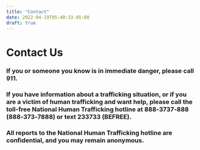 ```yaml
---
title: "Contact"
date: 2022-04-19T05:40:33-05:00
draft: true
---
```


# Contact Us

### If you or someone you know is in immediate danger, please call 911.

### If you have information about a trafficking situation, or if you are a  victim of human trafficking and want help, please call the toll-free National Human Trafficking hotline at 888‑3737‑888 (888‑373‑7888) or text 233733 (BEFREE).
 
### All reports to the National Human Trafficking hotline are confidential, and you may remain anonymous.